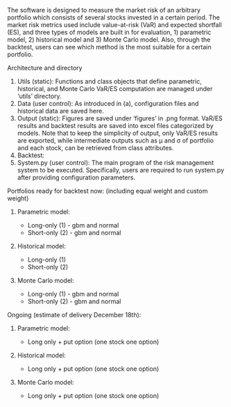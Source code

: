 The software is designed to measure the market risk of an arbitrary portfolio which consists of several stocks invested in a certain period. The market risk metrics used include value-at-risk (VaR) and expected shortfall (ES), and three types of models are built in for evaluation, 1) parametric model, 2) historical model and 3) Monte Carlo model. Also, through the backtest, users can see which method is the most suitable for a certain portfolio.

Architecture and directory
1. Utils (static): Functions and class objects that define parametric, historical, and Monte Carlo VaR/ES computation are managed under ‘utils’ directory. 
2. Data (user control): As introduced in (a), configuration files and historical data are saved here. 
3. Output (static): Figures are saved under ‘figures’ in .png format. VaR/ES results and backtest results are saved into excel files categorized by models. Note that to keep the simplicity of output, only VaR/ES results are exported, while intermediate outputs such as μ and σ of portfolio and each stock, can be retrieved from class attributes.
4. Backtest:
5. System.py (user control): The main program of the risk management system to be executed. Specifically, users are required to run system.py after providing configuration parameters. 

Portfolios ready for backtest now: (including equal weight and custom weight)
1. Parametric model: 
   - Long-only (1) - gbm and normal
   - Short-only (2) - gbm and normal

2. Historical model:
   - Long-only (1)
   - Short-only (2)

3. Monte Carlo model:
   - Long-only (1) - gbm and normal
   - Short-only (2) - gbm and normal
  
Ongoing (estimate of delivery December 18th):
1. Parametric model: 
   - Long only + put option (one stock one option)

2. Historical model:
   - Long only + put option (one stock one option)

3. Monte Carlo model:
   - Long only + put option (one stock one option)
